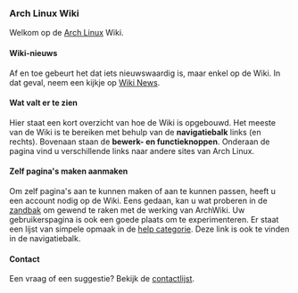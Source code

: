 ### Arch Linux Wiki

Welkom op de [Arch Linux](/index.php/Main_Page_(Nederlands) "Main Page (Nederlands)") Wiki.

#### Wiki-nieuws

Af en toe gebeurt het dat iets nieuwswaardig is, maar enkel op de Wiki. In dat geval, neem een kijkje op [Wiki News](/index.php/Wiki_News "Wiki News").

#### Wat valt er te zien

Hier staat een kort overzicht van hoe de Wiki is opgebouwd. Het meeste van de Wiki is te bereiken met behulp van de **navigatiebalk** links (en rechts). Bovenaan staan de **bewerk- en functieknoppen**. Onderaan de pagina vind u verschillende links naar andere sites van Arch Linux.

#### Zelf pagina's maken aanmaken

Om zelf pagina's aan te kunnen maken of aan te kunnen passen, heeft u een account nodig op de Wiki. Eens gedaan, kan u wat proberen in de [zandbak](/index.php/Sandbox "Sandbox") om gewend te raken met de werking van ArchWiki. Uw gebruikerspagina is ook een goede plaats om te experimenteren. Er staat een lijst van simpele opmaak in de [help categorie](/index.php/Category:Help "Category:Help"). Deze link is ook te vinden in de navigatiebalk.

#### Contact

Een vraag of een suggestie? Bekijk de [contactlijst](/index.php/ContactList "ContactList").